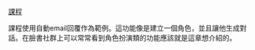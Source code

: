 [課程](https://learn.deeplearning.ai/chatgpt-prompt-eng/lesson/7/expanding)

課程使用自動email回覆作為範例。這功能像是建立一個角色，並且讓他生成對話。在臉書社群上可以常常看到角色扮演類的功能應該就是這章想介紹的。